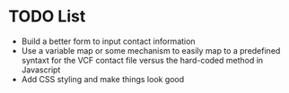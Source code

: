 # TODO List

* Build a better form to input contact information
* Use a variable map or some mechanism to easily map to a predefined syntaxt for the VCF contact file versus the hard-coded method in Javascript
* Add CSS styling and make things look good

